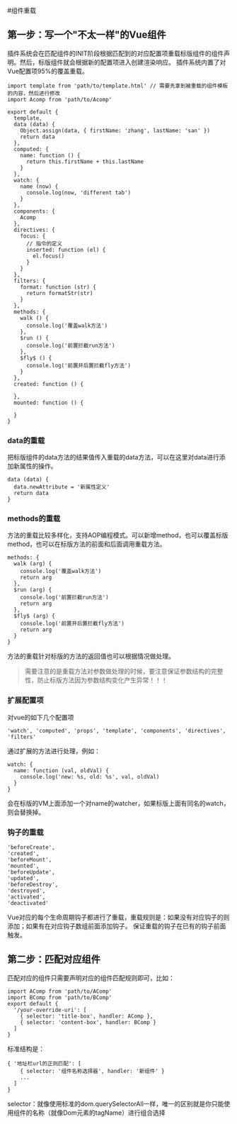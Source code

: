 #组件重载  

## 第一步：写一个"不太一样"的Vue组件
插件系统会在匹配组件的INIT阶段根据匹配到的对应配置项重载标版组件的组件声明。然后，标版组件就会根据新的配置项进入创建渲染响应。
插件系统内置了对Vue配置项95%的覆盖重载。
```
import template from 'path/to/template.html' // 需要先拿到被重载的组件模板的内容，然后进行修改
import Acomp from 'path/to/Acomp'

export default {
  template,
  data (data) {
    Object.assign(data, { firstName: 'zhang', lastName: 'san' })
    return data
  },
  computed: {
    name: function () {
      return this.firstName + this.lastName
    }
  },
  watch: {
    name (now) {
      console.log(now, 'different tab')
    }
  },
  components: {
    Acomp
  },
  directives: {
    focus: {
      // 指令的定义
      inserted: function (el) {
        el.focus()
      }
    }
  },
  filters: {
    format: function (str) {
      return formatStr(str)
    }
  },
  methods: {
    walk () {
      console.log('覆盖walk方法')
    },
    $run () {
      console.log('前置拦截run方法')
    },
    $fly$ () {
      console.log('前置并后置拦截fly方法')
    }
  },
  created: function () {

  },
  mounted: function () {

  }
}
```

### data的重载
把标版组件的data方法的结果值传入重载的data方法，可以在这里对data进行添加新属性的操作。
```
data (data) {
  data.newAttribute = '新属性定义'
  return data
}
```       

### methods的重载
方法的重载比较多样化，支持AOP编程模式。可以新增method，也可以覆盖标版method，也可以在标版方法的前面和后面调用重载方法。
```
methods: {
  walk (arg) {
    console.log('覆盖walk方法')
    return arg
  },
  $run (arg) {
    console.log('前置拦截run方法')
    return arg
  },
  $fly$ (arg) {
    console.log('前置并后置拦截fly方法')
    return arg
  }
}
```
    
方法的重载针对标版的方法的返回值也可以根据情况做处理。
>需要注意的是重载方法对参数做处理的时候，要注意保证参数结构的完整性，防止标版方法因为参数结构变化产生异常！！！
    
                
### 扩展配置项
对vue的如下几个配置项
```
'watch', 'computed', 'props', 'template', 'components', 'directives', 'filters'
```

通过扩展的方法进行处理，例如：
```   
watch: {
  name: function (val, oldVal) {
    console.log('new: %s, old: %s', val, oldVal)
  }
}
``` 
会在标版的VM上面添加一个对name的watcher，如果标版上面有同名的watch，则会替换掉。
    
### 钩子的重载
```
'beforeCreate',
'created',
'beforeMount',
'mounted',
'beforeUpdate',
'updated',
'beforeDestroy',
'destroyed',
'activated',
'deactivated'  
```
Vue对应的每个生命周期钩子都进行了重载，重载规则是：如果没有对应钩子的则添加；如果有在对应钩子数组前面添加钩子。
保证重载的钩子在已有的钩子前面触发。

## 第二步：匹配对应组件
匹配对应的组件只需要声明对应的组件匹配规则即可，比如：
```
import AComp from 'path/to/AComp'
import BComp from 'path/to/BComp'
export default {
  '/your-override-uri': [
    { selector: 'title-box', handler: AComp },
    { selector: 'content-box', handler: BComp }
  ]
}
```
标准结构是：
```
{ '地址栏url的正则匹配': [
    { selector: '组件名称选择器', handler: '新组件' }
    ...
  ]
}
```
selector：就像使用标准的dom.querySelectorAll一样，唯一的区别就是你只能使用组件的名称（就像Dom元素的tagName）进行组合选择